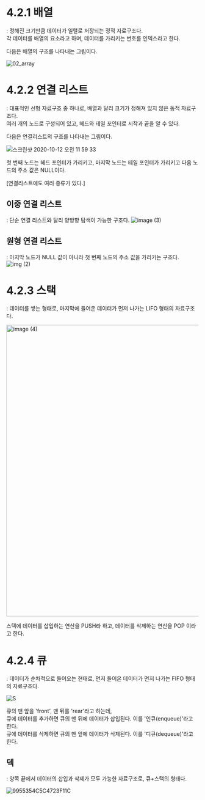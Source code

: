 # 4.2.1 배열
: 정해진 크기만큼 데이터가 일렬로 저장되는 정적 자료구조다.     
각 데이터를 배열의 요소라고 하며, 데이터를 가리키는 번호를 인덱스라고 한다. 

다음은 배열의 구조를 나타내는 그림이다. 

![02_array](https://github.com/leeshinbi/CS_Study/assets/109641586/8879a137-0201-4cca-87d1-51cc966e99cb)

# 4.2.2 연결 리스트 
: 대표적인 선형 자료구조 중 하나로, 배열과 달리 크기가 정해져 있지 않은 동적 자료구조다.          
여러 개의 노드로 구성되어 있고, 헤드와 테일 포인터로 시작과 끝을 알 수 있다. 

다음은 연결리스트의 구조를 나타내는 그림이다. 

![스크린샷 2020-10-12 오전 11 59 33](https://github.com/leeshinbi/CS_Study/assets/109641586/8259ad53-4928-4f7c-a2f9-27c9c2ebbe41)

첫 번째 노드는 헤드 포인터가 가리키고, 마지막 노드는 테일 포인터가 가리키고 다음 노드의 주소 값은 NULL이다. 

[연결리스트에도 여러 종류가 있다.]

## 이중 연결 리스트 
: 단순 연결 리스트와 달리 양방향 탐색이 가능한 구조다. 
![image (3)](https://github.com/leeshinbi/CS_Study/assets/109641586/9fd0b5e8-e7cc-4226-a780-7b43b08c5d7f)


## 원형 연결 리스트
: 마지막 노드가 NULL 값이 아니라 첫 번째 노드의 주소 값을 가리키는 구조다. 
![img (2)](https://github.com/leeshinbi/CS_Study/assets/109641586/6fdad8ac-ff21-4c65-a860-ceaf0e9d40af)

# 4.2.3 스택
: 데이터를 쌓는 형태로, 마지막에 들어온 데이터가 먼저 나가는 LIFO 형태의 자료구조다. 

<img width="763" alt="image (4)" src="https://github.com/leeshinbi/CS_Study/assets/109641586/8ffbbdf3-f32f-4d57-9bd1-952712f2d419">

스택에 데이터를 삽입하는 연산을 PUSH라 하고, 데이터를 삭제하는 연산을 POP 이라고 한다. 

# 4.2.4 큐
: 데이터가 순차적으로 들어오는 현태로, 먼저 들어온 데이터가 먼저 나가는 FIFO 형태의 자료구조다. 

![S](https://github.com/leeshinbi/CS_Study/assets/109641586/18f0e724-7bdf-419e-a310-b5803e752433)

큐의 맨 앞을 'front', 맨 뒤를 'rear'라고 하는데,            
큐에 데이터를 추가하면 큐의 맨 뒤에 데이터가 삽입된다. 이를 '인큐(enqueue)'라고 한다.       
큐에 데이터를 삭제하면 큐의 맨 앞에 데이터가 삭제된다. 이를 '디큐(dequeue)'라고 한다.         

## 덱 
: 양쪽 끝에서 데이터의 삽입과 삭제가 모두 가능한 자료구조로, 큐+스택의 형태다. 

![9955354C5C4723F11C](https://github.com/leeshinbi/CS_Study/assets/109641586/2647673d-4ee5-4248-8e23-8b6f8c6071bd)







